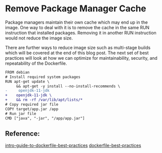 # Remove Package Manager Cache

Package managers maintain their own cache which may end up in the image. One way to deal with it is
to remove the cache in the same RUN instruction that installed packages. Removing it in another RUN
instruction would not reduce the image size.

There are further ways to reduce image size such as multi-stage builds which will be covered at the
end of this blog post. The next set of best practices will look at how we can optimize for 
maintainability, security, and repeatability of the Dockerfile.


```diff
FROM debian
# Install required system packages
RUN apt-get update \
     && apt-get -y install --no-install-recommends \
-     openjdk-11-jdk
+    openjdk-11-jdk \
+    && rm -rf /var/lib/apt/lists/*
# Copy required jar file 
COPY target/app.jar /app
# Run jar file
CMD ["java", "-jar", "/app/app.jar"]   
```


## Reference: 

[intro-guide-to-dockerfile-best-practices](https://www.docker.com/blog/intro-guide-to-dockerfile-best-practices/)
[dockerfile-best-practices](https://www.youtube.com/watch?v=JofsaZ3H1qM&t=391s)
